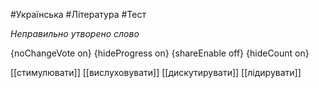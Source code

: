 #Українська #Література #Тест

*Неправильно утворено слово*

{noChangeVote on}
{hideProgress on}
{shareEnable off}
{hideCount on}

[[стимулювати]]
[[вислуховувати]]
[[дискутирувати]]
[[лідирувати]]

